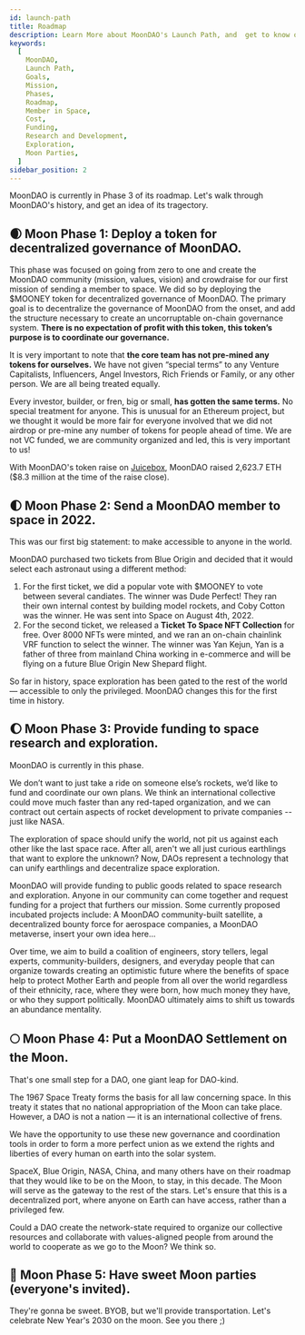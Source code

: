 ```yaml
---
id: launch-path
title: Roadmap
description: Learn More about MoonDAO's Launch Path, and  get to know our Mission.
keywords:
  [
    MoonDAO,
    Launch Path,
    Goals,
    Mission,
    Phases,
    Roadmap,
    Member in Space,
    Cost,
    Funding,
    Research and Development,
    Exploration,
    Moon Parties,
  ]
sidebar_position: 2
---
```


MoonDAO is currently in Phase 3 of its roadmap. Let's walk through MoonDAO's history, and get an idea of its tragectory.

## 🌒 Moon Phase 1: Deploy a token for decentralized governance of MoonDAO.

This phase was focused on going from zero to one and create the MoonDAO community (mission, values, vision) and crowdraise for our first mission of sending a member to space. We did so by deploying the $MOONEY token for decentralized governance of MoonDAO. The primary goal is to decentralize the governance of MoonDAO from the onset, and add the structure necessary to create an uncorruptable on-chain governance system. **There is no expectation of profit with this token, this token’s purpose is to coordinate our governance.**

It is very important to note that **the core team has not pre-mined any tokens for ourselves.** We have not given “special terms” to any Venture Capitalists, Influencers, Angel Investors, Rich Friends or Family, or any other person. We are all being treated equally.

Every investor, builder, or fren, big or small, **has gotten the same terms.** No special treatment for anyone. This is unusual for an Ethereum project, but we thought it would be more fair for everyone involved that we did not airdrop or pre-mine any number of tokens for people ahead of time. We are not VC funded, we are community organized and led, this is very important to us!

With MoonDAO's token raise on [Juicebox](https://juicebox.money/#/p/moondao), MoonDAO raised 2,623.7 ETH ($8.3 million at the time of the raise close).

## 🌓 Moon Phase 2: Send a MoonDAO member to space in 2022.

This was our first big statement: to make accessible to anyone in the world.

MoonDAO purchased two tickets from Blue Origin and decided that it would select each astronaut using a different method:

1. For the first ticket, we did a popular vote with $MOONEY to vote between several candiates. The winner was Dude Perfect! They ran their own internal contest by building model rockets, and Coby Cotton was the winner. He was sent into Space on August 4th, 2022.
2. For the second ticket, we released a **Ticket To Space NFT Collection** for free. Over 8000 NFTs were minted, and we ran an on-chain chainlink VRF function to select the winner. The winner was Yan Kejun, Yan is a father of three from mainland China working in e-commerce and will be flying on a future Blue Origin New Shepard flight.

So far in history, space exploration has been gated to the rest of the world — accessible to only the privileged. MoonDAO changes this for the first time in history.

## 🌔 Moon Phase 3: Provide funding to space research and exploration.

MoonDAO is currently in this phase.

We don’t want to just take a ride on someone else’s rockets, we’d like to fund and coordinate our own plans. We think an international collective could move much faster than any red-taped organization, and we can contract out certain aspects of rocket development to private companies -- just like NASA.

The exploration of space should unify the world, not pit us against each other like the last space race. After all, aren't we all just curious earthlings that want to explore the unknown? Now, DAOs represent a technology that can unify earthlings and decentralize space exploration.

MoonDAO will provide funding to public goods related to space research and exploration. Anyone in our community can come together and request funding for a project that furthers our mission. Some currently proposed incubated projects include: A MoonDAO community-built satellite, a decentralized bounty force for aerospace companies, a MoonDAO metaverse, insert your own idea here... 

Over time, we aim to build a coalition of engineers, story tellers, legal experts, community-builders, designers, and everyday people that can organize towards creating an optimistic future where the benefits of space help to protect Mother Earth and people from all over the world regardless of their ethnicity, race, where they were born, how much money they have, or who they support politically. MoonDAO ultimately aims to shift us towards an abundance mentality.


## 🌕 Moon Phase 4: Put a MoonDAO Settlement on the Moon.

That's one small step for a DAO, one giant leap for DAO-kind.

The 1967 Space Treaty forms the basis for all law concerning space. In this treaty it states that no national appropriation of the Moon can take place. However, a DAO is not a nation — it is an international collective of frens.

We have the opportunity to use these new governance and coordination tools in order to form a more perfect union as we extend the rights and liberties of every human on earth into the solar system.

SpaceX, Blue Origin, NASA, China, and many others have on their roadmap that they would like to be on the Moon, to stay, in this decade. The Moon will serve as the gateway to the rest of the stars. Let's ensure that this is a decentralized port, where anyone on Earth can have access, rather than a privileged few.

Could a DAO create the network-state required to organize our collective resources and collaborate with values-aligned people from around the world to cooperate as we go to the Moon? We think so.

## 🌝 Moon Phase 5: Have sweet Moon parties (everyone's invited).

They're gonna be sweet. BYOB, but we'll provide transportation. Let's celebrate New Year's 2030 on the moon. See you there ;)
